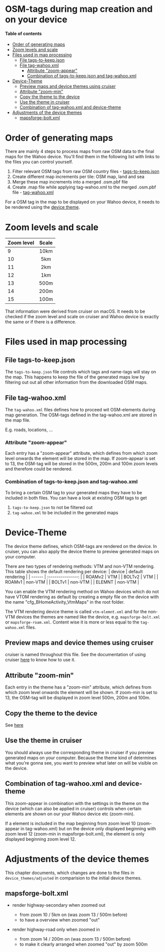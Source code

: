 # OSM-tags during map creation and on your device <!-- omit in toc -->

#### Table of contents <!-- omit in toc -->
- [Order of generating maps](#order-of-generating-maps)
- [Zoom levels and scale](#zoom-levels-and-scale)
- [Files used in map processing](#files-used-in-map-processing)
  - [File tags-to-keep.json](#file-tags-to-keepjson)
  - [File tag-wahoo.xml](#file-tag-wahooxml)
    - [Attribute "zoom-appear"](#attribute-zoom-appear)
    - [Combination of tags-to-keep.json and tag-wahoo.xml](#combination-of-tags-to-keepjson-and-tag-wahooxml)
- [Device-Theme](#device-theme)
  - [Preview maps and device themes using cruiser](#preview-maps-and-device-themes-using-cruiser)
  - [Attribute "zoom-min"](#attribute-zoom-min)
  - [Copy the theme to the device](#copy-the-theme-to-the-device)
  - [Use the theme in cruiser](#use-the-theme-in-cruiser)
  - [Combination of tag-wahoo.xml and device-theme](#combination-of-tag-wahooxml-and-device-theme)
- [Adjustments of the device themes](#adjustments-of-the-device-themes)
  - [mapsforge-bolt.xml](#mapsforge-boltxml)


# Order of generating maps
There are mainly 4 steps to process maps from raw OSM data to the final maps for the Wahoo device. You'll find them in the following list with links to the files you can control yourself.

1. Filter relevant OSM tags from raw OSM country files - [tags-to-keep.json](#file-tags-to-keepjson)
2. Create different map increments per tile: OSM map, land and sea
3. Merge these map increments into a merged .osm.pbf file
4. Create .map file while applying tag-wahoo.xml to the merged .osm.pbf file - [tag-wahoo.xml](#file-tag-wahooxml)

For a OSM tag in the map to be displayed on your Wahoo device, it needs to be rendered using the [device theme](#device-theme).

# Zoom levels and scale
| Zoom level | Scale |
| ---------- | :---: |
| 9          | 10km  |
| 10         |  5km  |
| 11         |  2km  |
| 12         |  1km  |
| 13         | 500m  |
| 14         | 200m  |
| 15         | 100m  |

That information were derived from cruiser on macOS. It needs to be checked if the zoom level and scale on cruiser and Wahoo device is exactly the same or if there is a difference.

# Files used in map processing
## File tags-to-keep.json
The `tags-to-keep.json` file controls which tags and name-tags will stay on the map. This happens to keep the file of the generated maps low by filtering out out all other information from the downloaded OSM maps.

## File tag-wahoo.xml
The `tag-wahoo.xml` files defines how to proceed wit OSM-elements during map generation.
The OSM-tags defined in the tag-wahoo.xml are stored in the map file.

E.g. roads, locations, ...

### Attribute "zoom-appear"
Each entry has a "zoom-appear" attribute, which defines from which zoom level onwards the element will be stored in the map. If zoom-appear is set to 13, the OSM-tag will be stored in the 500m, 200m and 100m zoom levels and therefore could be rendered.

### Combination of tags-to-keep.json and tag-wahoo.xml
To bring a certain OSM tag to your generated maps they have to be included in both files. You can have a look at existing OSM tags to get 
1. `tags-to-keep.json` to not be filtered out
2. `tag-wahoo.xml` to be included in the generated maps

# Device-Theme
The device theme defines, which OSM-tags are rendered on the device. In cruiser, you can also apply the device theme to preview generated maps on your computer.

There are two types of rendering methods: VTM and non-VTM rendering. This table shows the default rendering per device:
| device | default rendering |
| ------ | :---------------: |
| ROAMv2 |        VTM        |
| BOLTv2 |        VTM        |
| ROAMv1 |      non-VTM      |
| BOLTv1 |      non-VTM      |
| ELEMNT |      non-VTM      |

You can enable the VTM rendering method on Wahoo devices which do not have VTOM rendering as default by creating a empty file on the device with the name "cfg_BHomeActivity_VtmMaps" in the root folder.

The VTM rendering device theme is called `vtm-elemnt.xml` and for the non-VTM devices the themes are named like the device, e.g. `mapsforge-bolt.xml` or `mapsforge-roam.xml`. Content wise it is more or less equal to the `tag-wahoo.xml` files.

## Preview maps and device themes using cruiser
cruiser is named throughout this file. See the documentation of using cruiser [here](USAGE_CRUISER.md#usage-of-cruiser) to know how to use it.

## Attribute "zoom-min"
Each entry in the theme has a "zoom-min" attribute, which defines from which zoom level onwards the element will be shown. If zoom-min is set to 13, the OSM-tag will be displayed in zoom level 500m, 200m and 100m.

## Copy the theme to the device
See [here](COPY_TO_WAHOO.md#Copy-device-theme)

## Use the theme in cruiser
You should always use the corresponding theme in cruiser if you preview generated maps on your computer.
Because the theme kind of determines what you're gonna see, you want to preview what later on will be visible on the device.

## Combination of tag-wahoo.xml and device-theme
This zoom-appear in combination with the settings in the theme on the device (which can also be applied in cruiser) controls when certain elements are shown on our your Wahoo device etc (zoom-min).

If a element is included in the map beginning from zoom level 10 (zoom-appear in tag-wahoo.xml) but on the device only displayed beginning with zoom level 12 (zoom-min in mapsforge-bolt.xml), the element is only displayed beginning zoom level 12.

# Adjustments of the device themes
This chapter documents, which changes are done to the files in `device_themes/adjusted` in comparision to the initial device themes.

## mapsforge-bolt.xml
- render highway-secondary when zoomed out
  - from zoom 10 / 5km on (was zoom 13 / 500m before)
  - to have a overview when zoomed "out"

- render highway-road only when zoomed in
  - from zoom 14 / 200m on (was zoom 13 / 500m before)
  - to make it clearly arranged when zoomed "out" by zoom 500m
